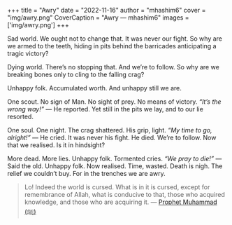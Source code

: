 +++
title = "Awry"
date = "2022-11-16"
author = "mhashim6"
cover = "img/awry.png"
CoverCaption = "Awry — mhashim6"
images = ['img/awry.png']
+++

Sad world. We ought not to change that. It was never our fight. So why are we armed to the teeth, hiding in pits behind the barricades anticipating a tragic victory?

Dying world. There’s no stopping that. And we’re to follow. So why are we breaking bones only to cling to the falling crag?

Unhappy folk. Accumulated worth. And unhappy still we are.

One scout. No sign of Man. No sight of prey. No means of victory. _“It’s the wrong way!”_ — He reported. Yet still in the pits we lay, and to our lie resorted.

One soul. One night. The crag shattered. His grip, light. _“My time to go, alright!”_ — He cried. It was never his fight. He died. We’re to follow. Now that we realised. Is it in hindsight?

More dead. More lies. Unhappy folk. Tormented cries. _“We pray to die!”_ — Said the old. Unhappy folk. Now realised. Time, wasted. Death is nigh. The relief we couldn’t buy. For in the trenches we are awry.

> Lo! Indeed the world is cursed. What is in it is cursed, except for remembrance of Allah, what is conducive to that, those who acquired knowledge, and those who are acquiring it.
— [Prophet Muhammad (ﷺ)](https://sunnah.com/tirmidhi:2322)
